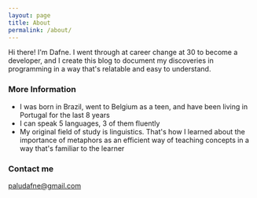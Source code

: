 ```yaml
---
layout: page
title: About
permalink: /about/
---
```


Hi there! I'm Dafne. I went through at career change at 30 to become a developer, and I create this blog to document my discoveries in programming in a way that's relatable and easy to understand.

### More Information

- I was born in Brazil, went to Belgium as a teen, and have been living in Portugal for the last 8 years
- I can speak 5 languages, 3 of them fluently
- My original field of study is linguistics. That's how I learned about the importance of metaphors as an efficient way of teaching concepts in a way that's familiar to the learner


### Contact me

[paludafne@gmail.com](mailto:paludafne@gmail.com)
